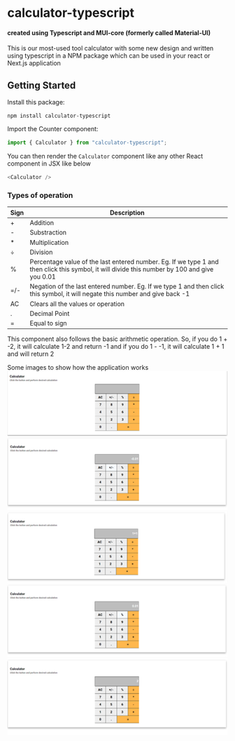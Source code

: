 # calculator-typescript

#### created using Typescript and MUI-core (formerly called Material-UI)

This is our most-used tool calculator with some new design and written using typescript in a NPM package which can be used in your react or Next.js application

## Getting Started

Install this package:

```shell
npm install calculator-typescript
```

Import the Counter component:

```js
import { Calculator } from "calculator-typescript";
```

You can then render the `Calculator` component like any other React component in JSX like below

```js
<Calculator />
```

### Types of operation

| Sign | Description                                                                                                                                   |
| ---- | --------------------------------------------------------------------------------------------------------------------------------------------- |
| +    | Addition                                                                                                                                      |
| -    | Substraction                                                                                                                                  |
| \*   | Multiplication                                                                                                                                |
| ÷    | Division                                                                                                                                      |
| %    | Percentage value of the last entered number. Eg. If we type 1 and then click this symbol, it will divide this number by 100 and give you 0.01 |
| =/-  | Negation of the last entered number. Eg. If we type 1 and then click this symbol, it will negate this number and give back -1                 |
| AC   | Clears all the values or operation                                                                                                            |
| .    | Decimal Point                                                                                                                                 |
| =    | Equal to sign                                                                                                                                 |

This component also follows the basic arithmetic operation. So, if you do 1 + -2, it will calculate 1-2 and return -1 and if you do 1 - -1, it will calculate 1 + 1 and will return 2

Some images to show how the application works
![1.jpg](./src/images/Basic_Calculator.png)
![2.jpg](./src/images//negation%20example.png)
![3.png](./src/images/operation%20example.png)
![4.png](./src/images/Percent%20example.png)
![5.png](./src/images/resultexample.png)
